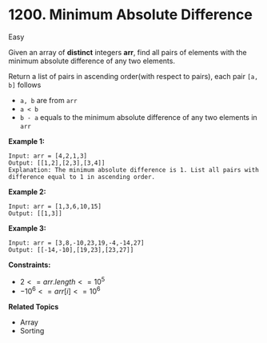 # 1200. Minimum Absolute Difference

Easy

Given an array of **distinct** integers **arr**, find all pairs of elements with the minimum absolute difference of any two elements.

Return a list of pairs in ascending order(with respect to pairs), each pair `[a, b]` follows

- `a, b` are from `arr`
- `a < b`
- `b - a` equals to the minimum absolute difference of any two elements in `arr`
 

**Example 1:**
```
Input: arr = [4,2,1,3]
Output: [[1,2],[2,3],[3,4]]
Explanation: The minimum absolute difference is 1. List all pairs with difference equal to 1 in ascending order.
```

**Example 2:**
```
Input: arr = [1,3,6,10,15]
Output: [[1,3]]
```
**Example 3:**
```
Input: arr = [3,8,-10,23,19,-4,-14,27]
Output: [[-14,-10],[19,23],[23,27]]
``` 

**Constraints:**

- $2 <= arr.length <= 10^5$
- $-10^6 <= arr[i] <= 10^6$

**Related Topics**
- Array
- Sorting